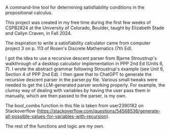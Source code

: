 A command-line tool for determining satisfiability conditions in the propositional calculus.

This project was created in my free time during the first few weeks of CSPB2824 
at the University of Colorado, Boulder, taught by Elizabeth Stade and Cailyn Craven,
in Fall 2024.

The inspiration to write a satisfiability calculator came from computer project 3
on p. 113 of Rosen's Discrete Mathematics (7th Ed).

I got the idea to use a recursive descent parser from Bjarne Stroustrup's walkthrough of
a desktop calculator implementation in PPP 2nd Ed (Units 6, 7). I wrote the abstract
grammar following Stroustrup's example (see Unit 6, Section 4 of PPP 2nd Ed). I then
gave that to ChatGPT to generate the recursive descent parser in the parser.py file.
Various small tweaks were needed to get the LLM-generated parser working properly. 
For example, the clumsy way of dealing with variables by having the user pass them in 
manually, which are then passed to the parser, is my own.

The bool_combs function in this file is taken from user2390182 on Stackoverflow
(https://stackoverflow.com/questions/54568536/generate-all-possible-values-for-variables-with-recursion).

The rest of the functions and logic are my own. 
